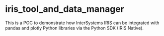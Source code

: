 # iris_tool_and_data_manager
This is a POC to demonstrate how InterSystems IRIS can be integrated with pandas and plotly Python libraries via the Python SDK (IRIS Native).
